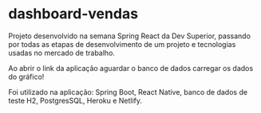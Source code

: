# dashboard-vendas
Projeto desenvolvido na semana Spring React da Dev Superior,  passando por todas as etapas de desenvolvimento de um projeto e tecnologias usadas no mercado de trabalho.

Ao abrir o link da aplicação aguardar o banco de dados carregar os dados do gráfico!

Foi utilizado na aplicação:  Spring Boot, React Native, banco de dados de teste H2, PostgresSQL, Heroku e Netlify.
